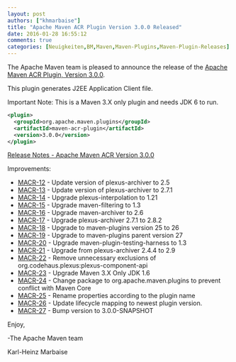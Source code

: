 ```yaml
---
layout: post
authors: ["khmarbaise"]
title: "Apache Maven ACR Plugin Version 3.0.0 Released"
date: 2016-01-28 16:55:12
comments: true
categories: [Neuigkeiten,BM,Maven,Maven-Plugins,Maven-Plugin-Releases]
---
```

The Apache Maven team is pleased to announce the release of the 
[Apache Maven ACR Plugin, Version 3.0.0](https://maven.apache.org/plugins/maven-acr-plugin).

This plugin generates J2EE Application Client file.

Important Note: This is a Maven 3.X only plugin and needs JDK 6 to run.

``` xml
<plugin>
  <groupId>org.apache.maven.plugins</groupId>
  <artifactId>maven-acr-plugin</artifactId>
  <version>3.0.0</version>
</plugin>
```

<!-- more -->

[Release Notes - Apache Maven ACR Version 3.0.0](https://issues.apache.org/jira/secure/ReleaseNote.jspa?projectId=12317020&amp;version=12330202)

Improvements:

 * [MACR-12](https://issues.apache.org/jira/browse/MACR-12) -  Update version of plexus-archiver to 2.5
 * [MACR-13](https://issues.apache.org/jira/browse/MACR-13) -  Update version of plexus-archiver to 2.7.1
 * [MACR-14](https://issues.apache.org/jira/browse/MACR-14) -  Upgrade plexus-interpolation to 1.21
 * [MACR-15](https://issues.apache.org/jira/browse/MACR-15) -  Upgrade maven-filtering to 1.3
 * [MACR-16](https://issues.apache.org/jira/browse/MACR-16) -  Upgrade maven-archiver to 2.6
 * [MACR-17](https://issues.apache.org/jira/browse/MACR-17) -  Upgrade plexus-archiver 2.7.1 to 2.8.2
 * [MACR-18](https://issues.apache.org/jira/browse/MACR-18) -  Upgrade to maven-plugins version 25 to 26
 * [MACR-19](https://issues.apache.org/jira/browse/MACR-19) -  Upgrade to maven-plugins parent version 27
 * [MACR-20](https://issues.apache.org/jira/browse/MACR-20) -  Upgrade maven-plugin-testing-harness to 1.3
 * [MACR-21](https://issues.apache.org/jira/browse/MACR-21) -  Upgrade from plexus-archiver 2.4.4 to 2.9
 * [MACR-22](https://issues.apache.org/jira/browse/MACR-22) -  Remove unnecessary exclusions of org.codehaus.plexus:plexus-component-api
 * [MACR-23](https://issues.apache.org/jira/browse/MACR-23) -  Upgrade Maven 3.X Only JDK 1.6
 * [MACR-24](https://issues.apache.org/jira/browse/MACR-24) -  Change package to org.apache.maven.plugins to prevent conflict with Maven Core
 * [MACR-25](https://issues.apache.org/jira/browse/MACR-25) -  Rename properties according to the plugin name
 * [MACR-26](https://issues.apache.org/jira/browse/MACR-26) -  Update lifecycle mapping to newest plugin version.
 * [MACR-27](https://issues.apache.org/jira/browse/MACR-27) -  Bump version to 3.0.0-SNAPSHOT
 
Enjoy,

-The Apache Maven team

Karl-Heinz Marbaise
